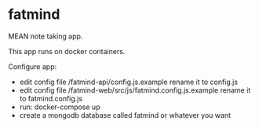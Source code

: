 # fatmind
MEAN note taking app.

This app runs on docker containers.

Configure app:
- edit config file /fatmind-api/config.js.example rename it to config.js 
- edit config file /fatmind-web/src/js/fatmind.config.js.example rename it to fatmind.config.js
- run:  docker-compose up
- create a mongodb database called fatmind or whatever you want
